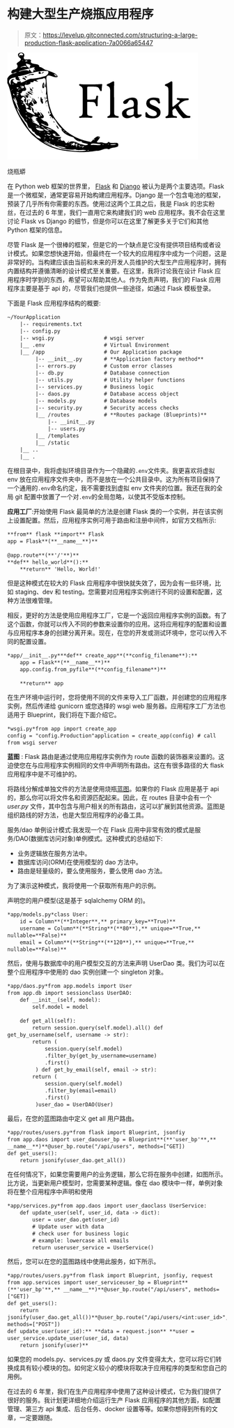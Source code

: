 # 构建大型生产烧瓶应用程序

> 原文：<https://levelup.gitconnected.com/structuring-a-large-production-flask-application-7a0066a65447>

![](img/7de3970311d6e6e5dcafd3376967bc20.png)

烧瓶蟒

在 Python web 框架的世界里， [Flask](https://flask.palletsprojects.com/en/1.1.x/) 和 [Django](https://www.djangoproject.com/) 被认为是两个主要选项。Flask 是一个微框架，通常更容易开始构建应用程序。Django 是一个包含电池的框架，预装了几乎所有你需要的东西。使用过这两个工具之后，我是 Flask 的忠实粉丝，在过去的 6 年里，我们一直用它来构建我们的 web 应用程序。我不会在这里讨论 Flask vs Django 的细节，但是你可以在这里了解更多关于它们和其他 Python 框架的信息。

尽管 Flask 是一个很棒的框架，但是它的一个缺点是它没有提供项目结构或者设计模式。如果您想快速开始，但最终在一个较大的应用程序中成为一个问题，这是非常好的。当构建应该由当前和未来的开发人员维护的大型生产应用程序时，拥有内置结构并遵循清晰的设计模式至关重要。在这里，我将讨论我在设计 Flask 应用程序时学到的东西，希望可以帮助其他人。作为免责声明，我们的 Flask 应用程序主要是基于 api 的，尽管我们也提供一些途径，如通过 Flask 模板登录。

下面是 Flask 应用程序结构的概要:

```
~/YourApplication             
    |-- requirements.txt                                                  
    |-- config.py
    |-- wsgi.py                # wsgi server
    |__ .env                   # Virtual Environment
    |__ /app                   # Our Application package
         |-- __init__.py       # **Application factory method** 
         |-- errors.py         # Custom error classes 
         |-- db.py             # Database connection 
         |-- utils.py          # Utility helper functions 
         |-- services.py       # Business logic
         |-- daos.py           # Database access object
         |-- models.py         # Database models
         |-- security.py       # Security access checks
         |__ /routes           # **Routes package (Blueprints)**
             |-- __init__.py
             |-- users.py           
         |__ /templates
         |__ /static
    |__ ..
    |__ .
```

在根目录中，我将虚拟环境目录作为一个隐藏的`.env`文件夹。我更喜欢将虚拟 env 放在应用程序文件夹中，而不是放在一个公共目录中。这为所有项目保持了一个通用的`.env`命名约定，我不需要找到虚拟 env 文件夹的位置。我还在我的全局 git 配置中放置了一个对`.env`的全局忽略，以使其不受版本控制。

**应用工厂**:开始使用 Flask 最简单的方法是创建 Flask 类的一个实例，并在该实例上设置配置。然后，应用程序实例可用于路由和注册中间件，如官方文档所示:

```
**from** flask **import** Flask
app = Flask**(**__name__**)**

@app.route**(**'/'**)**
**def** hello_world**():**
    **return** 'Hello, World!'
```

但是这种模式在较大的 Flask 应用程序中很快就失效了，因为会有一些环境，比如 staging、dev 和 testing。您需要对应用程序实例进行不同的设置和配置，这种方法很难管理。

相反，更好的方法是使用应用程序工厂，它是一个返回应用程序实例的函数。有了这个函数，你就可以传入不同的参数来设置你的应用。这将应用程序的配置和设置与应用程序本身的创建分离开来。现在，在您的开发或测试环境中，您可以传入不同的配置设置。

```
*app/__init__.py***def** create_app**(**config_filename**):**
    app = Flask**(**__name__**)**
    app.config.from_pyfile**(**config_filename**)**

    **return** app
```

在生产环境中运行时，您将使用不同的文件来导入工厂函数，并创建您的应用程序实例，然后传递给 gunicorn 或您选择的 wsgi web 服务器。应用程序工厂方法也适用于 Blueprint，我们将在下面介绍它。

```
*wsgi.py*from app import create_app
config = "config.Production"application = create_app(config) # call from wsgi server
```

**蓝图** : Flask 路由是通过使用应用程序实例作为 route 函数的装饰器来设置的。这迫使您在与应用程序实例相同的文件中声明所有路由。这在有很多路径的大 flask 应用程序中是不可维护的。

将路线分解成单独文件的方法是使用烧瓶[蓝图](http://flask.palletsprojects.com/en/1.1.x/blueprints/#blueprints)。如果你的 Flask 应用是基于 api 的，那么你可以将文件名和资源匹配起来。因此，在 routes 目录中会有一个 *user.py* 文件，其中包含与用户相关的所有路由，这可以扩展到其他资源。蓝图是组织路线的好方法，也是大型应用程序的必备工具。

服务/dao 单例设计模式:我发现一个在 Flask 应用中非常有效的模式是服务/DAO(数据库访问对象)单例模式。这种模式的总结如下:

*   业务逻辑放在服务方法中。
*   数据库访问(ORM)在使用模型的 dao 方法中。
*   路由是轻量级的，要么使用服务，要么使用 dao 方法。

为了演示这种模式，我将使用一个获取所有用户的示例。

声明您的用户模型(这是基于 sqlalchemy ORM 的)。

```
*app/models.py*class User:
    id = Column**(**Integer**,** primary_key=**True)**
    username = Column**(**String**(**80**),** unique=**True,** nullable=**False)**
    email = Column**(**String**(**120**),** unique=**True,** nullable=**False)**
```

然后，使用与数据库中的用户模型交互的方法来声明 UserDao 类。我们为可以在整个应用程序中使用的 dao 实例创建一个 singleton 对象。

```
*app/daos.py*from app.models import User
from app.db import sessionclass UserDAO:
    def __init__(self, model):
        self.model = model    

    def get_all(self):
        return session.query(self.model).all() def get_by_username(self, username -> str):
        return (
            session.query(self.model)
            .filter_by(get_by_username=username)
            .first()
         ) def get_by_email(self, email -> str):
        return (
            session.query(self.model)
            .filter_by(email=email)
            .first()
         )user_dao = UserDAO(User)
```

最后，在您的蓝图路由中定义 get all 用户路由。

```
*app/routes/users.py*from flask import Blueprint, jsonfiy
from app.daos import user_daouser_bp = Blueprint**(**'user_bp'**,** __name__**)**@user_bp.route("/api/users", methods=["GET])
def get_users():
    return jsonify(user_dao.get_all())
```

在任何情况下，如果您需要用户的业务逻辑，那么它将在服务中创建，如图所示。比方说，当更新用户模型时，您需要某种逻辑。像在 dao 模块中一样，单例对象将在整个应用程序中声明和使用

```
*app/services.py*from app.daos import user_daoclass UserService:
    def update_user(self, user_id, data -> dict):
        user = user_dao.get(user_id)
        # Update user with data        
        # check user for business logic
        # example: lowercase all emails
        return useruser_service = UserService()
```

然后，您可以在您的蓝图路线中使用此服务，如下所示。

```
*app/routes/users.py*from flask import Blueprint, jsonfiy, request
from app.services import user_serviceuser_bp = Blueprint**(**'user_bp'**,** __name__**)**@user_bp.route("/api/users", methods=["GET])
def get_users():
    return jsonify(user_dao.get_all())**@user_bp.route("/api/users/<int:user_id>", methods=["POST"])
def update_user(user_id):** **data = request.json** **user = user_service.update_user(user_id, data)
    return jsonify(user)**
```

如果您的 models.py、services.py 或 daos.py 文件变得太大，您可以将它们转换成具有较小模块的包。如何定义较小的模块将取决于应用程序的类型和您自己的用例。

在过去的 6 年里，我们在生产应用程序中使用了这种设计模式，它为我们提供了很好的服务。我计划更详细地介绍运行生产 Flask 应用程序的其他方面，如配置管理、第三方 api 集成、后台任务、docker 设置等等。如果你想得到所有的文章，一定要跟随。